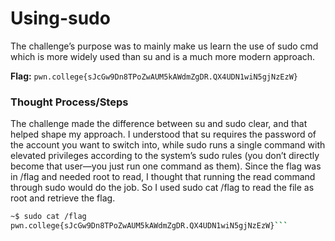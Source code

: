 # Using-sudo
The challenge’s purpose was to mainly  make us learn the use of  sudo cmd which is more widely used than su and is a much more 
modern approach.

**Flag:** ` pwn.college{sJcGw9Dn8TPoZwAUM5kAWdmZgDR.QX4UDN1wiN5gjNzEzW} `

### Thought Process/Steps
The challenge made the difference between su and sudo clear, and that helped shape my approach. I understood that su requires the 
password of the account you want to switch into, while sudo runs a single command with elevated privileges according to the system’s 
sudo rules (you don’t directly become that user—you just run one command as them). Since the flag was in /flag and needed root to 
read, I thought that running the read command through sudo would do the job. So I used sudo cat /flag to read the file as root and 
retrieve the flag.

```bash
~$ sudo cat /flag
pwn.college{sJcGw9Dn8TPoZwAUM5kAWdmZgDR.QX4UDN1wiN5gjNzEzW}```
